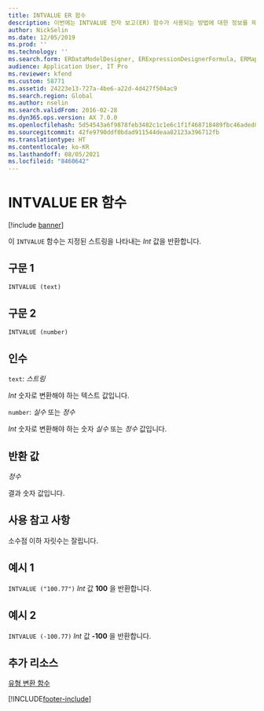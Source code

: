 ```yaml
---
title: INTVALUE ER 함수
description: 이번에는 INTVALUE 전자 보고(ER) 함수가 사용되는 방법에 대한 정보를 제공합니다.
author: NickSelin
ms.date: 12/05/2019
ms.prod: ''
ms.technology: ''
ms.search.form: ERDataModelDesigner, ERExpressionDesignerFormula, ERMappedFormatDesigner, ERModelMappingDesigner
audience: Application User, IT Pro
ms.reviewer: kfend
ms.custom: 58771
ms.assetid: 24223e13-727a-4be6-a22d-4d427f504ac9
ms.search.region: Global
ms.author: nselin
ms.search.validFrom: 2016-02-28
ms.dyn365.ops.version: AX 7.0.0
ms.openlocfilehash: 5d54543a6f9878feb3482c1c1e6c1f1f468718489fbc46aded84a5a84bdfb04e
ms.sourcegitcommit: 42fe9790ddf0bdad911544deaa82123a396712fb
ms.translationtype: HT
ms.contentlocale: ko-KR
ms.lasthandoff: 08/05/2021
ms.locfileid: "8460642"
---
```

# <a name="intvalue-er-function"></a>INTVALUE ER 함수

[!include [banner](../includes/banner.md)]

이 `INTVALUE` 함수는 지정된 스트링을 나타내는 *Int* 값을 반환합니다.

## <a name="syntax-1"></a>구문 1

```vb
INTVALUE (text)
```

## <a name="syntax-2"></a>구문 2

```vb
INTVALUE (number)
```

## <a name="arguments"></a>인수

`text`: *스트링*

*Int* 숫자로 변환해야 하는 텍스트 값입니다.

`number`: *실수* 또는 *정수*

*Int* 숫자로 변환해야 하는 숫자 *실수* 또는 *정수* 값입니다.

## <a name="return-values"></a>반환 값

*정수*

결과 숫자 값입니다.

## <a name="usage-notes"></a>사용 참고 사항

소수점 이하 자릿수는 잘립니다.

## <a name="example-1"></a>예시 1

`INTVALUE ("100.77")` *Int* 값 **100** 을 반환합니다.

## <a name="example-2"></a>예시 2

`INTVALUE (-100.77)` *Int* 값 **-100** 을 반환합니다.

## <a name="additional-resources"></a>추가 리소스

[유형 변환 함수](er-functions-category-type-conversion.md)


[!INCLUDE[footer-include](../../../includes/footer-banner.md)]